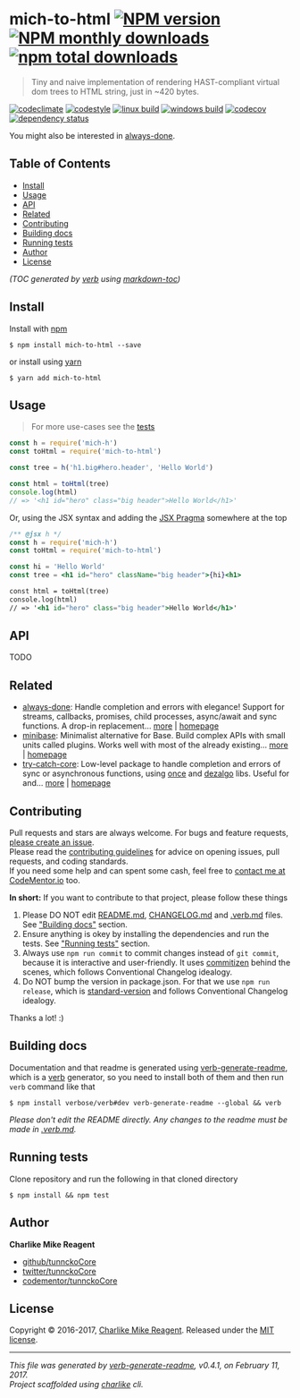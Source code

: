 # mich-to-html [![NPM version](https://img.shields.io/npm/v/mich-to-html.svg?style=flat)](https://www.npmjs.com/package/mich-to-html) [![NPM monthly downloads](https://img.shields.io/npm/dm/mich-to-html.svg?style=flat)](https://npmjs.org/package/mich-to-html) [![npm total downloads][downloads-img]][downloads-url]

> Tiny and naive implementation of rendering HAST-compliant virtual dom trees to HTML string, just in ~420 bytes.

[![codeclimate][codeclimate-img]][codeclimate-url] 
[![codestyle][standard-img]][standard-url] 
[![linux build][travis-img]][travis-url] 
[![windows build][appveyor-img]][appveyor-url] 
[![codecov][coverage-img]][coverage-url] 
[![dependency status][david-img]][david-url]

You might also be interested in [always-done](https://github.com/hybridables/always-done#readme).

## Table of Contents
- [Install](#install)
- [Usage](#usage)
- [API](#api)
- [Related](#related)
- [Contributing](#contributing)
- [Building docs](#building-docs)
- [Running tests](#running-tests)
- [Author](#author)
- [License](#license)

_(TOC generated by [verb](https://github.com/verbose/verb) using [markdown-toc](https://github.com/jonschlinkert/markdown-toc))_

## Install
Install with [npm](https://www.npmjs.com/)

```
$ npm install mich-to-html --save
```

or install using [yarn](https://yarnpkg.com)

```
$ yarn add mich-to-html
```

## Usage
> For more use-cases see the [tests](test.js)

```js
const h = require('mich-h')
const toHtml = require('mich-to-html')

const tree = h('h1.big#hero.header', 'Hello World')

const html = toHtml(tree)
console.log(html)
// => '<h1 id="hero" class="big header">Hello World</h1>'

```

Or, using the JSX syntax and adding the [JSX Pragma](https://jasonformat.com/wtf-is-jsx/) somewhere at the top

```jsx
/** @jsx h */
const h = require('mich-h')
const toHtml = require('mich-to-html')

const hi = 'Hello World'
const tree = <h1 id="hero" className="big header">{hi}<h1>

const html = toHtml(tree)
console.log(html)
// => '<h1 id="hero" class="big header">Hello World</h1>'
```

## API

TODO

## Related
- [always-done](https://www.npmjs.com/package/always-done): Handle completion and errors with elegance! Support for streams, callbacks, promises, child processes, async/await and sync functions. A drop-in replacement… [more](https://github.com/hybridables/always-done#readme) | [homepage](https://github.com/hybridables/always-done#readme "Handle completion and errors with elegance! Support for streams, callbacks, promises, child processes, async/await and sync functions. A drop-in replacement for [async-done][] - pass 100% of its tests plus more")
- [minibase](https://www.npmjs.com/package/minibase): Minimalist alternative for Base. Build complex APIs with small units called plugins. Works well with most of the already existing… [more](https://github.com/node-minibase/minibase#readme) | [homepage](https://github.com/node-minibase/minibase#readme "Minimalist alternative for Base. Build complex APIs with small units called plugins. Works well with most of the already existing [base][] plugins.")
- [try-catch-core](https://www.npmjs.com/package/try-catch-core): Low-level package to handle completion and errors of sync or asynchronous functions, using [once][] and [dezalgo][] libs. Useful for and… [more](https://github.com/hybridables/try-catch-core#readme) | [homepage](https://github.com/hybridables/try-catch-core#readme "Low-level package to handle completion and errors of sync or asynchronous functions, using [once][] and [dezalgo][] libs. Useful for and used in higher-level libs such as [always-done][] to handle completion of anything.")

## Contributing
Pull requests and stars are always welcome. For bugs and feature requests, [please create an issue](https://github.com/tunnckoCore/mich-to-html/issues/new).  
Please read the [contributing guidelines](CONTRIBUTING.md) for advice on opening issues, pull requests, and coding standards.  
If you need some help and can spent some cash, feel free to [contact me at CodeMentor.io](https://www.codementor.io/tunnckocore?utm_source=github&utm_medium=button&utm_term=tunnckocore&utm_campaign=github) too.

**In short:** If you want to contribute to that project, please follow these things

1. Please DO NOT edit [README.md](README.md), [CHANGELOG.md](CHANGELOG.md) and [.verb.md](.verb.md) files. See ["Building docs"](#building-docs) section.
2. Ensure anything is okey by installing the dependencies and run the tests. See ["Running tests"](#running-tests) section.
3. Always use `npm run commit` to commit changes instead of `git commit`, because it is interactive and user-friendly. It uses [commitizen][] behind the scenes, which follows Conventional Changelog idealogy.
4. Do NOT bump the version in package.json. For that we use `npm run release`, which is [standard-version][] and follows Conventional Changelog idealogy.

Thanks a lot! :)

## Building docs
Documentation and that readme is generated using [verb-generate-readme][], which is a [verb][] generator, so you need to install both of them and then run `verb` command like that

```
$ npm install verbose/verb#dev verb-generate-readme --global && verb
```

_Please don't edit the README directly. Any changes to the readme must be made in [.verb.md](.verb.md)._

## Running tests
Clone repository and run the following in that cloned directory

```
$ npm install && npm test
```

## Author
**Charlike Mike Reagent**

+ [github/tunnckoCore](https://github.com/tunnckoCore)
+ [twitter/tunnckoCore](https://twitter.com/tunnckoCore)
+ [codementor/tunnckoCore](https://codementor.io/tunnckoCore)

## License
Copyright © 2016-2017, [Charlike Mike Reagent](https://i.am.charlike.online). Released under the [MIT license](LICENSE).

***

_This file was generated by [verb-generate-readme](https://github.com/verbose/verb-generate-readme), v0.4.1, on February 11, 2017._  
_Project scaffolded using [charlike][] cli._

[always-done]: https://github.com/hybridables/always-done
[async-done]: https://github.com/gulpjs/async-done
[base]: https://github.com/node-base/base
[charlike]: https://github.com/tunnckocore/charlike
[commitizen]: https://github.com/commitizen/cz-cli
[dezalgo]: https://github.com/npm/dezalgo
[once]: https://github.com/isaacs/once
[standard-version]: https://github.com/conventional-changelog/standard-version
[verb-generate-readme]: https://github.com/verbose/verb-generate-readme
[verb]: https://github.com/verbose/verb

[always-done]: https://github.com/hybridables/always-done
[async-done]: https://github.com/gulpjs/async-done
[base]: https://github.com/node-base/base
[charlike]: https://github.com/tunnckocore/charlike
[commitizen]: https://github.com/commitizen/cz-cli
[dezalgo]: https://github.com/npm/dezalgo
[once]: https://github.com/isaacs/once
[standard-version]: https://github.com/conventional-changelog/standard-version
[verb-generate-readme]: https://github.com/verbose/verb-generate-readme
[verb]: https://github.com/verbose/verb

[downloads-url]: https://www.npmjs.com/package/mich-to-html
[downloads-img]: https://img.shields.io/npm/dt/mich-to-html.svg

[codeclimate-url]: https://codeclimate.com/github/tunnckoCore/mich-to-html
[codeclimate-img]: https://img.shields.io/codeclimate/github/tunnckoCore/mich-to-html.svg

[travis-url]: https://travis-ci.org/tunnckoCore/mich-to-html
[travis-img]: https://img.shields.io/travis/tunnckoCore/mich-to-html/master.svg?label=linux

[appveyor-url]: https://ci.appveyor.com/project/tunnckoCore/mich-to-html
[appveyor-img]: https://img.shields.io/appveyor/ci/tunnckoCore/mich-to-html/master.svg?label=windows

[coverage-url]: https://codecov.io/gh/tunnckoCore/mich-to-html
[coverage-img]: https://img.shields.io/codecov/c/github/tunnckoCore/mich-to-html/master.svg

[david-url]: https://david-dm.org/tunnckoCore/mich-to-html
[david-img]: https://img.shields.io/david/tunnckoCore/mich-to-html.svg

[standard-url]: https://github.com/feross/standard
[standard-img]: https://img.shields.io/badge/code%20style-standard-brightgreen.svg

